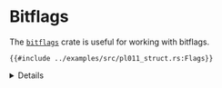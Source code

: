 # Bitflags

The [`bitflags`](https://crates.io/crates/bitflags) crate is useful for working
with bitflags.

```rust,editable,compile_fail
{{#include ../examples/src/pl011_struct.rs:Flags}}
```

<details>

- The `bitflags!` macro creates a newtype something like `struct Flags(u16)`,
  along with a bunch of method implementations to get and set flags.

</details>
